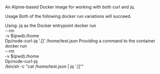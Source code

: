 

An Alpine-based Docker image for working with both curl and jq.

Usage
Both of the following docker run variations will succeed.

Using: jq as the Docker entrypoint
docker run \
  --rm \
  -v $(pwd):/home \
  Dp/node-curl-jq '.[]' /home/test.json
Providing a command to the container
docker run \
  --rm \
  -v $(pwd):/home \
  Dp/node-curl-jq \
  /bin/sh -c "cat /home/test.json | jq '.[]'"
